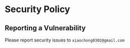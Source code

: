 # Security Policy

## Reporting a Vulnerability

Please report security issues to `xiaochong0302@gmail.com`
